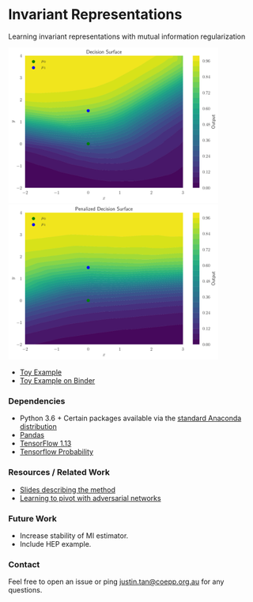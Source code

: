 # Invariant Representations
Learning invariant representations with mutual information regularization

<img src="show/decision_no_pen.png" width="425"/> <img src="show/decision_with_pen.png" width="425"/> 

* [Toy Example](https://nbviewer.jupyter.org/github/Justin-Tan/invariant_reps/blob/master/notebooks/toy_MI.ipynb)
* [Toy Example on Binder](https://hub.mybinder.org/user/justin-tan-invariant_reps-iqsxl56t/notebooks/notebooks/toy_MI.ipynb)

### Dependencies
* Python 3.6 + Certain packages available via the [standard Anaconda distribution](https://www.anaconda.com/distribution/)
* [Pandas](https://pandas.pydata.org/)
* [TensorFlow 1.13](https://github.com/tensorflow/tensorflow)
* [Tensorflow Probability](https://www.tensorflow.org/probability)

### Resources / Related Work
* [Slides describing the method](https://indico.cern.ch/event/766872/contributions/3357989/)
* [Learning to pivot with adversarial networks](https://arxiv.org/abs/1611.01046)

### Future Work
* Increase stability of MI estimator.
* Include HEP example.

### Contact
Feel free to open an issue or ping [justin.tan@coepp.org.au](mailto:justin.tan@coepp.org.au) for any questions.

